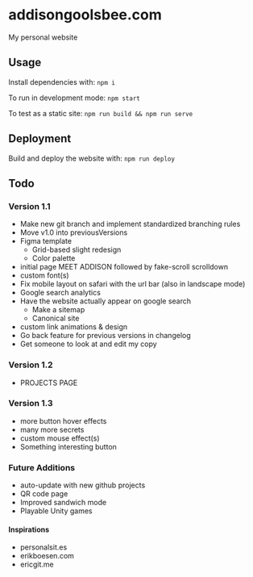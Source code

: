 # addisongoolsbee.com

My personal website

## Usage

Install dependencies with: `npm i`

To run in development mode: `npm start`

To test as a static site: `npm run build && npm run serve`

## Deployment

Build and deploy the website with: `npm run deploy`

## Todo

### Version 1.1

- Make new git branch and implement standardized branching rules
- Move v1.0 into previousVersions
- Figma template
  - Grid-based slight redesign
  - Color palette
- initial page MEET ADDISON followed by fake-scroll scrolldown
- custom font(s)
- Fix mobile layout on safari with the url bar (also in landscape mode)
- Google search analytics
- Have the website actually appear on google search
  - Make a sitemap
  - Canonical site
- custom link animations & design
- Go back feature for previous versions in changelog
- Get someone to look at and edit my copy

### Version 1.2

- PROJECTS PAGE

### Version 1.3

- more button hover effects
- many more secrets
- custom mouse effect(s)
- Something interesting button

### Future Additions

- auto-update with new github projects
- QR code page
- Improved sandwich mode
- Playable Unity games

#### Inspirations

- personalsit.es
- erikboesen.com
- ericgit.me
